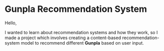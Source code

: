 # Gunpla Recommendation System

Hello,

I wanted to learn about recommendation systems and how they work, so I made a project which involves creating a content-based recommendation-system model to recommend different **Gunpla** based on user input.
